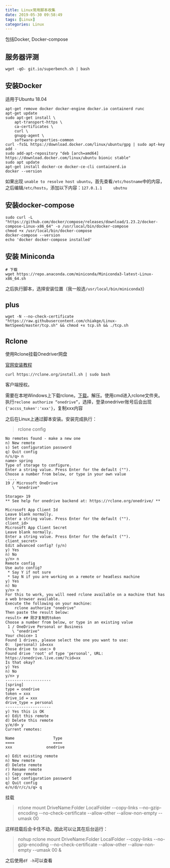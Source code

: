 ```yaml
---
title: Linux常用脚本收集
date: 2019-05-30 09:58:49
tags: [Linux]
categories: Linux
---
```


包括Docker, Docker-compose

<!--more-->

## 服务器评测

```shell
wget -qO- git.io/superbench.sh | bash
```



## 安装Docker

适用于Ubuntu 18.04

```shell
apt-get remove docker docker-engine docker.io containerd runc
apt-get update
sudo apt-get install \
    apt-transport-https \
    ca-certificates \
    curl \
    gnupg-agent \
    software-properties-common
curl -fsSL https://download.docker.com/linux/ubuntu/gpg | sudo apt-key add -
sudo add-apt-repository "deb [arch=amd64] https://download.docker.com/linux/ubuntu bionic stable"
sudo apt update
apt-get install docker-ce docker-ce-cli containerd.io
docker --version
```

如果出现 `unable to resolve host ubuntu`，首先查看`/etc/hostname`中的内容，之后编辑`/etc/hosts`，添加以下内容：`127.0.1.1		ubutnu`

## 安装docker-compose

```shell
sudo curl -L "https://github.com/docker/compose/releases/download/1.23.2/docker-compose-Linux-x86_64" -o /usr/local/bin/docker-compose
chmod +x /usr/local/bin/docker-compose
docker-compose --version
echo 'docker docker-compose installed'
```

## 安装 Miniconda

```shell
# 下载
wget https://repo.anaconda.com/miniconda/Miniconda3-latest-Linux-x86_64.sh
```

之后执行脚本，选择安装位置（我一般选`/usr/local/bin/miniconda3`）

## plus

```shell
wget -N --no-check-certificate "https://raw.githubusercontent.com/chiakge/Linux-NetSpeed/master/tcp.sh" && chmod +x tcp.sh && ./tcp.sh
```

## Rclone

使用Rclone挂载Onedriver网盘

[官网安装教程](<https://rclone.org/install/>)

```shell
curl https://rclone.org/install.sh | sudo bash
```

客户端授权。

需要在本地Windows上下载rclone。[下载](https://rclone.org/downloads/)。解压。使用cmd进入rclone文件夹。执行`reclone authorize “onedrive”`，选择，登录onedriver账号后会出现`{'accss_token':'xxx'}`，复制xxx内容



之后在Linux上通过脚本安装。安装完成执行：

> rclone config

```shell
No remotes found - make a new one
n) New remote
s) Set configuration password
q) Quit config
n/s/q> n
name> spring
Type of storage to configure.
Enter a string value. Press Enter for the default ("").
Choose a number from below, or type in your own value
 ....
19 / Microsoft OneDrive
   \ "onedrive"

Storage> 19
** See help for onedrive backend at: https://rclone.org/onedrive/ **

Microsoft App Client Id
Leave blank normally.
Enter a string value. Press Enter for the default ("").
client_id> 
Microsoft App Client Secret
Leave blank normally.
Enter a string value. Press Enter for the default ("").
client_secret> 
Edit advanced config? (y/n)
y) Yes
n) No
y/n> n
Remote config
Use auto config?
 * Say Y if not sure
 * Say N if you are working on a remote or headless machine
y) Yes
n) No
y/n> n
For this to work, you will need rclone available on a machine that has a web browser available.
Execute the following on your machine:
	rclone authorize "onedrive"
Then paste the result below:
result> ## 刚才复制的token
Choose a number from below, or type in an existing value
 1 / OneDrive Personal or Business
   \ "onedrive"
Your choice> 1
Found 1 drives, please select the one you want to use:
0:  (personal) id=xxx
Chose drive to use:> 0
Found drive 'root' of type 'personal', URL: https://onedrive.live.com/?cid=xx
Is that okay?
y) Yes
n) No
y/n> y
--------------------
[spring]
type = onedrive
token = xxx
drive_id = xxx
drive_type = personal
--------------------
y) Yes this is OK
e) Edit this remote
d) Delete this remote
y/e/d> y
Current remotes:

Name                 Type
====                 ====
xxx               onedrive

e) Edit existing remote
n) New remote
d) Delete remote
r) Rename remote
c) Copy remote
s) Set configuration password
q) Quit config
e/n/d/r/c/s/q> q

```

挂载

> rclone mount DriveName:Folder LocalFolder --copy-links --no-gzip-encoding --no-check-certificate --allow-other --allow-non-empty --umask 00

这样挂载后会卡住不动，因此可以让其在后台运行：

> nohup rclone mount DriveName:Folder LocalFolder --copy-links --no-gzip-encoding --no-check-certificate --allow-other --allow-non-empty --umask 00 &

之后使用`df -h`可以查看